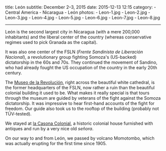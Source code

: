 title: 		León
subtitle:	December 2–3, 2015
date: 2015-12-13 12:15
category: 
	- Central America
	- Nicaragua
	- León
photos:
	- Leon-1.jpg
	- Leon-2.jpg
	- Leon-3.jpg
	- Leon-4.jpg
	- Leon-5.jpg
	- Leon-6.jpg
	- Leon-7.jpg
	- Leon-8.jpg

---

León is the second largest city in Nicaragua (with a mere 200,000 inhabitants) and the liberal center of the country (whereas conservative regimes used to pick Granada as the capital).

It was also one center of the FSLN (*Frente Sandinista de Liberación Nacional*), a revolutionary group fighting Somoza's (US-backed) dictatorship in the 60s and 70s. They continued the movement of Sandino, who had already fought the US occupation of the country in the early 20th century.

The [Museo de la Revolución](http://www.nicaragua.com/museums/museum-of-the-revolution/), right across the beautiful white cathedral, is the former headquarters of the FSLN, now rather a ruin than the beautiful colonial building it used to be. What makes it really special is that tours through the museum are guided by veterans of the fight against the Somoza dictatorship. It was impressive to hear first-hand accounts of the fight for freedom. Our guide also took us to the rooftop of the building (probably not TÜV-tested).

We stayed at [la Casona Colonial](http://casonacolonialguest.com/), a historic colonial house furnished with antiques and run by a very nice old *señora*.

On our way to and from León, we passed by volcano Momotombo, which was actually erupting for the first time since 1905.